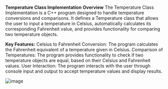 **Temperature Class Implementation**
**Overview**
The Temperature Class Implementation is a C++ program designed to handle temperature conversions and comparisons. It defines a Temperature class that allows the user to input a temperature in Celsius, automatically calculates its corresponding Fahrenheit value, and provides functionality for comparing two temperature objects.

**Key Features:**
Celsius to Fahrenheit Conversion: The program calculates the Fahrenheit equivalent of a temperature given in Celsius.
Comparison of Temperatures: The program provides functionality to check if two temperature objects are equal, based on their Celsius and Fahrenheit values.
User Interaction: The program interacts with the user through console input and output to accept temperature values and display results.





![image](https://github.com/user-attachments/assets/20aeee04-cf82-4d00-ae65-8fc7ef7a86f0)
